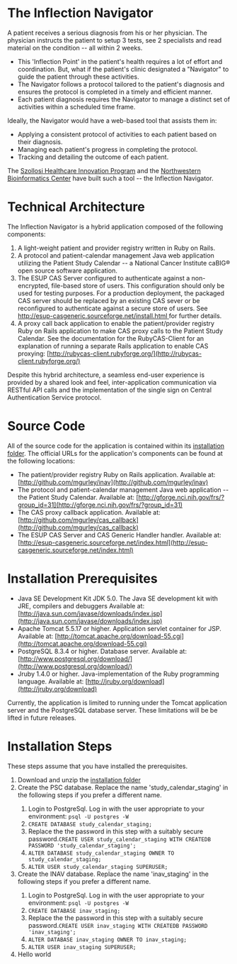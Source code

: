 # The Inflection Navigator

A patient receives a serious diagnosis from his or her physician. The physician instructs the patient to setup 3 tests, see 2 specialists and read material on the condition -- all within 2 weeks.

- This 'Inflection Point' in the patient's health requires a lot of effort and coordination.  But, what if the patient's clinic designated a "Navigator" to guide the patient through these activities.
- The Navigator follows a protocol tailored to the patient's diagnosis and ensures the protocol is completed in a timely and efficient manner.
- Each patient diagnosis requires the Navigator to manage a distinct set of activities within a scheduled time frame.

Ideally, the Navigator would have a web-based tool that assists them in:

- Applying a consistent protocol of activities to each patient based on their diagnosis.
- Managing each patient's progress in completing the protocol.
- Tracking and detailing the outcome of each patient.

The [Szollosi Healthcare Innovation Program](http://www.theshiphome.org/) and the [Northwestern Bioinformatics Center](http://www.nucats.northwestern.edu/centers/nubic/index.html) have built such a tool -- the Inflection Navigator.

# Technical Architecture

The Inflection Navigator is a hybrid application composed of the following components:

1. A light-weight patient and provider registry written in Ruby on Rails.
1. A protocol and patient-calendar management Java web application utilizing the Patient Study Calendar -- a National Cancer Institute caBIG® open source software application.
1. The ESUP CAS Server configured to authenticate against a non-encrypted, file-based store of users.  This configuration should only be used for testing purposes.  For a production deployment, the packaged CAS server should be replaced by an existing CAS sever or be reconfigured to authenticate against a secure store of users.  See [http://esup-casgeneric.sourceforge.net/install.html ](http://esup-casgeneric.sourceforge.net/install.html) for further details.
1. A proxy call back application to enable the patient/provider registry Ruby on Rails application to make CAS proxy calls to the Patient Study Calendar.  See the documentation for the RubyCAS-Client for an explanation of running a separate Rails application to enable CAS proxying: [http://rubycas-client.rubyforge.org/](http://rubycas-client.rubyforge.org/)

Despite this hybrid architecture, a seamless end-user experience is provided by a shared look and feel, inter-application communication via RESTful API calls and the implementation of the single sign on Central Authentication Service protocol.

# Source Code

All of the source code for the application is contained within its [installation folder](http://cloud.github.com/downloads/mgurley/inav/INAV.zip). The official URLs for the application's components can be found at the following locations:

- The patient/provider registry Ruby on Rails application.  Available at: [http://github.com/mgurley/inav](http://github.com/mgurley/inav)
- The protocol and patient-calendar management Java web application -- the Patient Study Calendar.  Available at: [http://gforge.nci.nih.gov/frs/?group_id=31](http://gforge.nci.nih.gov/frs/?group_id=31)
- The CAS proxy callback application.  Available at: [http://github.com/mgurley/cas_callback](http://github.com/mgurley/cas_callback)
- The ESUP CAS Server and CAS Generic Handler handler.  Available at: [http://esup-casgeneric.sourceforge.net/index.html](http://esup-casgeneric.sourceforge.net/index.html)

# Installation Prerequisites

- Java SE Development Kit	JDK 5.0.  The Java SE development kit with JRE, compilers and debuggers  Available at: [http://java.sun.com/javase/downloads/index.jsp](http://java.sun.com/javase/downloads/index.jsp)
- Apache Tomcat 5.5.17 or higher.  Application servlet container for JSP.  Available at: [http://tomcat.apache.org/download-55.cgi](http://tomcat.apache.org/download-55.cgi)
- PostgreSQL 8.3.4 or higher.  Database server.  Available at: [http://www.postgresql.org/download/](http://www.postgresql.org/download/)
- Jruby 1.4.0 or higher.  Java-implementation of the Ruby programming language.  Available at: [http://jruby.org/download](http://jruby.org/download)

Currently, the application is limited to running under the Tomcat application server and the PostgreSQL database server.  These limitations will be be lifted in future releases.

# Installation Steps

These steps assume that you have installed the prerequisites.

<ol>
  <li>Download and unzip the <a href="http://cloud.github.com/downloads/mgurley/inav/INAV.zip">installation folder</a></li>
  <li>Create the PSC database.  Replace the name 'study_calendar_staging' in the following steps if you prefer a different name.</li>
  <ol>
    <li>Login to PostgreSql.  Log in with the user appropriate to your environment: <code>psql -U postgres -W</code></li>
    <li><code>CREATE DATABASE study_calendar_staging;</code></li>
    <li>Replace the the password in this step with a suitably secure password.<code>CREATE USER study_calendar_staging WITH CREATEDB PASSWORD 'study_calendar_staging';</code></li>
    <li><code>ALTER DATABASE study_calendar_staging OWNER TO study_calendar_staging;</code></li>
    <li><code>ALTER USER study_calendar_staging SUPERUSER;</code></li>
  </ol>
  <li>Create the INAV database.  Replace the name 'inav_staging' in the following steps if you prefer a different name.</li>
  <ol>
    <li>Login to PostgreSql.  Log in with the user appropriate to your environment: <code>psql -U postgres -W</code></li>
    <li><code>CREATE DATABASE inav_staging;</code></li>
    <li>Replace the the password in this step with a suitably secure password.<code>CREATE USER inav_staging WITH CREATEDB PASSWORD 'inav_staging';</code></li>
    <li><code>ALTER DATABASE inav_staging OWNER TO inav_staging;</code></li>
    <li><code>ALTER USER inav_staging SUPERUSER;</code></li>
  </ol>
<li>Hello world</li>
</ol>